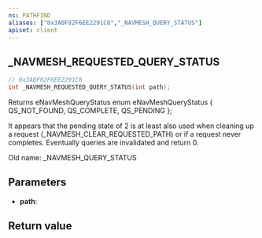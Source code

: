 ```yaml
---
ns: PATHFIND
aliases: ["0x3A0F82F6EE2291C8","_NAVMESH_QUERY_STATUS"]
apiset: client
---
```

## _NAVMESH_REQUESTED_QUERY_STATUS

```c
// 0x3A0F82F6EE2291C8
int _NAVMESH_REQUESTED_QUERY_STATUS(int path);
```

Returns eNavMeshQueryStatus
enum eNavMeshQueryStatus
{
	QS_NOT_FOUND,
	QS_COMPLETE,
	QS_PENDING
};

It appears that the pending state of 2 is at least also used when cleaning up a request (_NAVMESH_CLEAR_REQUESTED_PATH) or if a request never completes. Eventually queries are invalidated and return 0.

Old name: _NAVMESH_QUERY_STATUS

## Parameters
* **path**:

## Return value

